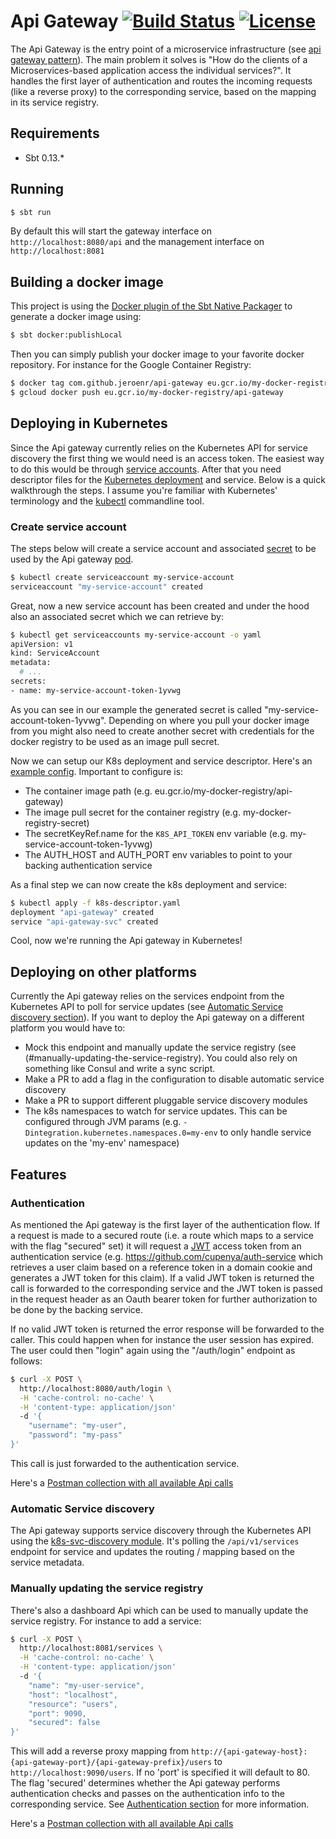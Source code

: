 Api Gateway [![Build Status](https://travis-ci.org/jeroenr/api-gateway.svg?branch=master)](https://travis-ci.org/jeroenr/api-gateway) [![License](https://img.shields.io/hexpm/l/plug.svg)](http://www.apache.org/licenses/LICENSE-2.0)
=========================
The Api Gateway is the entry point of a microservice infrastructure (see [api gateway pattern](http://microservices.io/patterns/apigateway.html)). The main problem it solves is "How do the clients of a Microservices-based application access the individual services?". It handles the first layer of authentication and routes the incoming requests (like a reverse proxy) to the corresponding service, based on the mapping in its service registry.

## Requirements
- Sbt 0.13.*

## Running
```bash 
$ sbt run
```
By default this will start the gateway interface on ```http://localhost:8080/api``` and the management interface on ```http://localhost:8081```

## Building a docker image
This project is using the [Docker plugin of the Sbt Native Packager](http://www.scala-sbt.org/sbt-native-packager/formats/docker.html) to generate a docker image using:
```bash
$ sbt docker:publishLocal
```
Then you can simply publish your docker image to your favorite docker repository. For instance for the Google Container Registry:
```bash
$ docker tag com.github.jeroenr/api-gateway eu.gcr.io/my-docker-registry/api-gateway
$ gcloud docker push eu.gcr.io/my-docker-registry/api-gateway
```

## Deploying in Kubernetes
Since the Api gateway currently relies on the Kubernetes API for service discovery the first thing we would need is an access token. The easiest way to do this would be through [service accounts](https://kubernetes.io/docs/admin/authentication/#service-account-tokens). After that you need descriptor files for the [Kubernetes deployment](https://kubernetes.io/docs/concepts/workloads/controllers/deployment/) and service. Below is a quick walkthrough the steps. I assume you're familiar with Kubernetes' terminology and the [kubectl](https://kubernetes.io/docs/user-guide/kubectl-overview/) commandline tool.
### Create service account
The steps below will create a service account and associated [secret](https://kubernetes.io/docs/concepts/configuration/secret/) to be used by the Api gateway [pod](https://kubernetes.io/docs/concepts/workloads/pods/pod/).
```bash
$ kubectl create serviceaccount my-service-account
serviceaccount "my-service-account" created
```
Great, now a new service account has been created and under the hood also an associated secret which we can retrieve by:
```bash
$ kubectl get serviceaccounts my-service-account -o yaml
apiVersion: v1
kind: ServiceAccount
metadata:
  # ...
secrets:
- name: my-service-account-token-1yvwg
```
As you can see in our example the generated secret is called "my-service-account-token-1yvwg". Depending on where you pull your docker image from you might also need to create another secret with credentials for the docker registry to be used as an image pull secret. 

Now we can setup our K8s deployment and service descriptor. Here's an [example config](https://github.com/jeroenr/api-gateway/blob/master/k8s-descriptor.yaml). Important to configure is:
* The container image path (e.g. eu.gcr.io/my-docker-registry/api-gateway)
* The image pull secret for the container registry (e.g. my-docker-registry-secret)
* The secretKeyRef.name for the ```K8S_API_TOKEN``` env variable (e.g. my-service-account-token-1yvwg)
* The AUTH_HOST and AUTH_PORT env variables to point to your backing authentication service

As a final step we can now create the k8s deployment and service: 
```bash
$ kubectl apply -f k8s-descriptor.yaml
deployment "api-gateway" created
service "api-gateway-svc" created
```
Cool, now we're running the Api gateway in Kubernetes!

## Deploying on other platforms
Currently the Api gateway relies on the services endpoint from the Kubernetes API to poll for service updates (see [Automatic Service discovery section](#automatic-service-discovery)). If you want to deploy the Api gateway on a different platform you would have to:
* Mock this endpoint and manually update the service registry (see (#manually-updating-the-service-registry). You could also rely on something like Consul and write a sync script.  
* Make a PR to add a flag in the configuration to disable automatic service discovery
* Make a PR to support different pluggable service discovery modules
* The k8s namespaces to watch for service updates. This can be configured through JVM params (e.g. ```-Dintegration.kubernetes.namespaces.0=my-env``` to only handle service updates on the 'my-env' namespace)

## Features

### Authentication
As mentioned the Api gateway is the first layer of the authentication flow. If a request is made to a secured route (i.e. a route which maps to a service with the flag "secured" set) it will request a [JWT](https://jwt.io/) access token from an authentication service (e.g. https://github.com/cupenya/auth-service which retrieves a user claim based on a reference token in a domain cookie and generates a JWT token for this claim). If a valid JWT token is returned the call is forwarded to the corresponding service and the JWT token is passed in the request header as an Oauth bearer token for further authorization to be done by the backing service. 

If no valid JWT token is returned the error response will be forwarded to the caller. This could happen when for instance the user session has expired. The user could then "login" again using the "/auth/login" endpoint as follows:
```bash
$ curl -X POST \
  http://localhost:8080/auth/login \
  -H 'cache-control: no-cache' \
  -H 'content-type: application/json'
  -d '{
    "username": "my-user",
    "password": "my-pass"
}'
```
This call is just forwarded to the authentication service.

Here's a [Postman collection with all available Api calls](https://www.getpostman.com/collections/9b269b9f26bf0a3ce255)

### Automatic Service discovery
The Api gateway supports service discovery through the Kubernetes API using the [k8s-svc-discovery module](https://github.com/jeroenr/k8s-svc-discovery). It's polling the ```/api/v1/services``` endpoint for service and updates the routing / mapping based on the service metadata.

### Manually updating the service registry
There's also a dashboard Api which can be used to manually update the service registry. For instance to add a service:
```bash
$ curl -X POST \
  http://localhost:8081/services \
  -H 'cache-control: no-cache' \
  -H 'content-type: application/json'
  -d '{
	"name": "my-user-service",
	"host": "localhost",
	"resource": "users",
	"port": 9090,
	"secured": false
}'
```
This will add a reverse proxy mapping from ```http://{api-gateway-host}:{api-gateway-port}/{api-gateway-prefix}/users``` to ```http://localhost:9090/users```. If no 'port' is specified it will default to 80. The flag 'secured' determines whether the Api gateway performs authentication checks and passes on the authentication info to the corresponding service. See [Authentication section](#authentication) for more information.

Here's a [Postman collection with all available Api calls](https://www.getpostman.com/collections/9b269b9f26bf0a3ce255)
